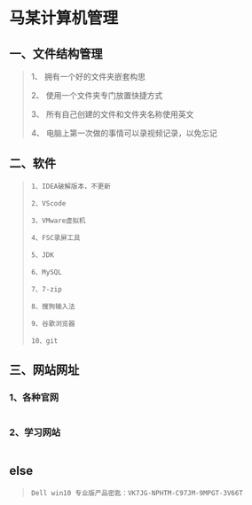 # 马某计算机管理

## 一、文件结构管理

> 1、 拥有一个好的文件夹嵌套构思
>
> 2、 使用一个文件夹专门放置快捷方式
>
> 3、 所有自己创建的文件和文件夹名称使用英文
>
> 4、 电脑上第一次做的事情可以录视频记录，以免忘记

## 二、软件

> ```text
> 1、IDEA破解版本，不更新
> 
> 2、VScode
> 
> 3、VMware虚拟机
> 
> 4、FSC录屏工具
> 
> 5、JDK
> 
> 6、MySQL
> 
> 7、7-zip
> 
> 8、搜狗输入法
> 
> 9、谷歌浏览器
> 
> 10、git
> ```

## 三、网站网址

### 1、各种官网

> ```text
> 
> ```

### 2、学习网站

> ```text
> 
> ```
>
> 

## else

> ```text
> Dell win10 专业版产品密匙：VK7JG-NPHTM-C97JM-9MPGT-3V66T
> ```
>
> 





















